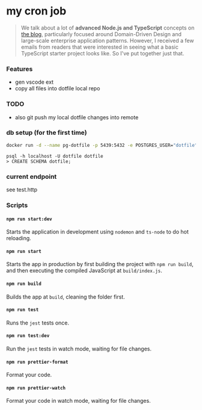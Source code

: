 # my cron job

> We talk about a lot of **advanced Node.js and TypeScript** concepts on [the blog](https://khalilstemmler.com), particularly focused around Domain-Driven Design and large-scale enterprise application patterns. However, I received a few emails from readers that were interested in seeing what a basic TypeScript starter project looks like. So I've put together just that.

### Features

- gen vscode ext
- copy all files into dotfile local repo


### TODO
- also git push my local dotfile changes into remote


### db setup (for the first time)

```bash
docker run -d --name pg-dotfile -p 5439:5432 -e POSTGRES_USER="dotfile" -e POSTGRES_PASSWORD="dotfile" -e POSTGRES_DB="dotfile" -d postgres:9.6
 ```

```psql
psql -h localhost -U dotfile dotfile
> CREATE SCHEMA dotfile;
```

### current endpoint

see test.http


### Scripts

#### `npm run start:dev`

Starts the application in development using `nodemon` and `ts-node` to do hot reloading.

#### `npm run start`

Starts the app in production by first building the project with `npm run build`, and then executing the compiled JavaScript at `build/index.js`.

#### `npm run build`

Builds the app at `build`, cleaning the folder first.

#### `npm run test`

Runs the `jest` tests once.

#### `npm run test:dev`

Run the `jest` tests in watch mode, waiting for file changes.

#### `npm run prettier-format`

Format your code.

#### `npm run prettier-watch`

Format your code in watch mode, waiting for file changes.
